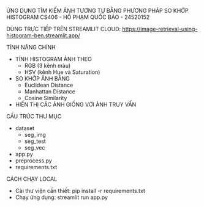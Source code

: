 ỨNG DỤNG TÌM KIẾM ẢNH TƯƠNG TỰ BẰNG PHƯƠNG PHÁP SO KHỚP HISTOGRAM
CS406 - HỒ PHẠM QUỐC BẢO - 24520152

DÙNG TRỰC TIẾP TRÊN STREAMLIT CLOUD: https://image-retrieval-using-histogram-ben.streamlit.app/

TÍNH NĂNG CHÍNH
- TÍNH HISTOGRAM ẢNH THEO
  + RGB (3 kênh màu)
  + HSV (kênh Hue và Saturation)
- SO KHỚP ẢNH BẰNG
  + Euclidean Distance
  + Manhattan Distance
  + Cosine Similarity
- HIỂN THỊ CÁC ẢNH GIỐNG VỚI ẢNH TRUY VẤN

CẤU TRÚC THƯ MỤC
- dataset
  + seg_img 
  + seg_test
  + seg_vec
- app.py
- preprocess.py
- requirements.txt

CÁCH CHẠY LOCAL
- Cài thư viện cần thiết: pip install -r requirements.txt
- Chạy ứng dụng: streamlit run app.py